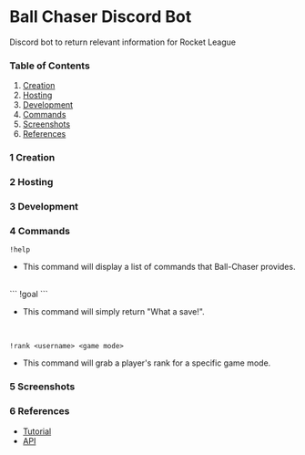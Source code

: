 # Ball Chaser Discord Bot
Discord bot to return relevant information for Rocket League

### Table of Contents
1. [Creation](#1-creation)
2. [Hosting](#2-hosting)
3. [Development](#3-development)
4. [Commands](#4-commands)
5. [Screenshots](#5-screenshots)
6. [References](#6-references)

### **1** Creation


### **2** Hosting


### **3** Development


### **4** Commands
```
!help
```
- This command will display a list of commands that Ball-Chaser provides.
<br/>
```
!goal
```

- This command will simply return "What a save!".
<br/>

```
!rank <username> <game mode>
```

- This command will grab a player's rank for a specific game mode.


### **5** Screenshots


### **6** References
- [Tutorial](https://www.youtube.com/watch?v=SPTfmiYiuok)
- [API](https://tracker.gg/developers)
